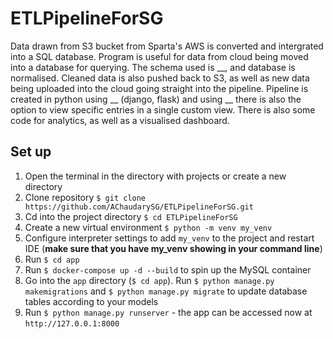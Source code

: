 # ETLPipelineForSG
Data drawn from S3 bucket from Sparta's AWS is converted and intergrated into a SQL database. Program is useful for data from cloud being moved into a database for querying. The schema used is __, and database is normalised. Cleaned data is also pushed back to S3, as well as new data being uploaded into the cloud going straight into the pipeline.
Pipeline is created in python using __ (django, flask) and using __ there is also the option to view specific entries in a single custom view. 
There is also some code for analytics, as well as a visualised dashboard.

## Set up
1. Open the terminal in the directory with projects or create a new directory
2. Clone repository `$ git clone https://github.com/AChaudarySG/ETLPipelineForSG.git`
3. Cd into the project directory `$ cd ETLPipelineForSG`
4. Create a new virtual environment `$ python -m venv my_venv`
5. Configure interpreter settings to add `my_venv` to the project and restart IDE (**make sure that you have my_venv showing in your command line**)
6. Run `$ cd app`
7. Run `$ docker-compose up -d --build` to spin up the MySQL container
8. Go into the `app` directory (`$ cd app`). Run `$ python manage.py makemigrations` and `$ python manage.py migrate` to update database tables according to your models
9. Run `$ python manage.py runserver` - the app can be accessed now at `http://127.0.0.1:8000`